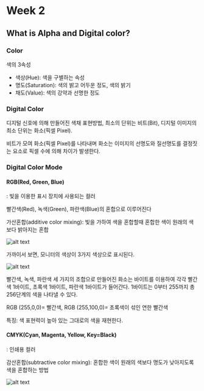 # Week 2 
## What is Alpha and Digital color?

### Color
색의 3속성
- 색상(Hue): 색을 구별하는 속성
- 명도(Saturation): 색의 밝고 어두운 정도, 색의 밝기
- 채도(Value): 색의 강약과 선명한 정도


### Digital Color
디지털 신호에 의해 만들어진 색채 표현방법, 최소의 단위는 비트(Bit), 디지털 이미지의 최소 단위는 화소(픽셀 Pixel).

비트가 모여 화소(픽셀 Pixel)를 나타내며 화소는 이미지의 선명도와 질선명도를 결정짓는 요소로 픽셀 수에 의해 차이가 발생한다.

### Digital Color Mode

#### RGB(Red, Green, Blue)

: 빛을 이용한 표시 장치에 사용되는 컬러

빨간색(Red), 녹색(Green), 파란색(Blue)의 혼합으로 이루어진다


가산혼합(additive color mixing): 빛을 가하여 색을 혼합할때 혼합한 색이 원래의 색보다 밝아지는 혼합


![alt text](https://upload.wikimedia.org/wikipedia/commons/7/7b/AdditiveColorMixingII.png)


가까이서 보면, 모니터의 색상이 3가지 색상으로 표시된다.


![alt text](https://designmanagementlucerne.files.wordpress.com/2013/10/28.png)



빨간색, 녹색, 파란색 세 가지의 조합으로 만들어진 화소는 바이트를 이용하여 각각 빨간색 1바이트, 초록색 1바이트, 파란색 1바이트가 들어간다.
1바이트는 0부터 255까지 총 256단계의 색을 나타낼 수 있다.

RGB (255,0,0)= 빨간색,
RGB (255,100,0)= 초록색이 섞인 연한 빨간색


특징: 색 표현력이 높아 있는 그대로의 색을 재현한다.


#### CMYK(Cyan, Magenta, Yellow, Key=Black)
: 인쇄용 컬러

감산혼합(subtractive color mixing): 혼합한 색이 원래의 색보다 명도가 낮아지도록 색을 혼합하는 방법

![alt text](https://upload.wikimedia.org/wikipedia/commons/2/24/SubtractiveColorMixingII.png)
